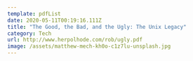 ```yaml
---
template: pdfList
date: 2020-05-11T00:19:16.111Z
title: "The Good, the Bad, and the Ugly: The Unix Legacy"
category: Tech
url: http://www.herpolhode.com/rob/ugly.pdf
image: /assets/matthew-mech-kh0o-c1z7lu-unsplash.jpg
---
```

